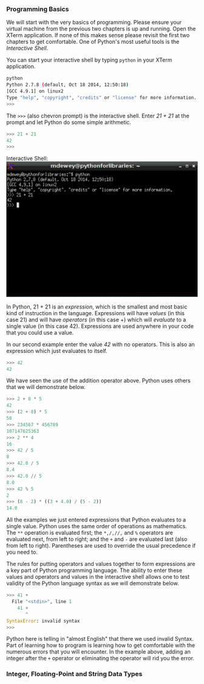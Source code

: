 ### Programming Basics

We will start with the very basics of programming. Please ensure your virtual machine from the previous two chapters is up and running. Open the XTerm application. If none of this makes sense please revisit the first two chapters to get comfortable. One of Python's most useful tools is the *Interactive Shell*. 

You can start your interactive shell by typing `python` in your XTerm application. 

```bash
python
Python 2.7.8 (default, Oct 18 2014, 12:50:18)
[GCC 4.9.1] on linux2
Type "help", "copyright", "credits" or "license" for more information.
>>>
```

The `>>>` (also chevron prompt) is the interactive shell. Enter *21 + 21* at the prompt and let Python do some simple arithmetic. 

```python
>>> 21 + 21
42
>>>
```

Interactive Shell:
![interactive shell](images/chapter101.png)

In Python, 21 + 21 is an _expression_, which is the smallest and most basic kind of instruction in the language. Expressions will have _values_ (in this case 21) and will have _operators_ (in this case +) which will _evaluate_ to a single value (in this case 42). Expressions are used anywhere in your code that you could use a value. 

In our second example enter the value *42* with no operators. This is also an expression which just evaluates to itself.

```python
>>> 42
42
```

We have seen the use of the addition operator above. Python uses others that we will demonstrate below.

```python
>>> 2 + 8 * 5
42
>>> (2 + 8) * 5
50
>>> 234567 * 456789
107147625363
>>> 2 ** 4
16
>>> 42 / 5
8
>>> 42.0 / 5
8.4
>>> 42.0 // 5
8.0
>>> 42 % 5
2
>>> (8 - 2) * ((3 + 4.0) / (5 - 2))
14.0
```

All the examples we just entered expressions that Python evaluates to a single value. Python uses the same order of operations as mathematics. The `**` operation is evaluated first; the `*,/,//,` and `%` operators are evaluated next, from left to right; and the `+` and `-` are evaluated last (also from left to right). Parentheses are used to override the usual precedence if you need to. 

The rules for putting operators and values together to form expressions are a key part of Python programming language. The ability to enter these values and operators and values in the interactive shell allows one to test validity of the Python language syntax as we will demonstrate below. 

```python
>>> 41 +
  File "<stdin>", line 1
    41 +
       ^
SyntaxError: invalid syntax
>>>
```

Python here is telling in "almost English" that there we used invalid Syntax. Part of learning how to program is learning how to get comfortable with the numerous errors that you will encounter. In the example above, adding an integer after the `+` operator or eliminating the operator will rid you the error. 

### Integer, Floating-Point and String Data Types

